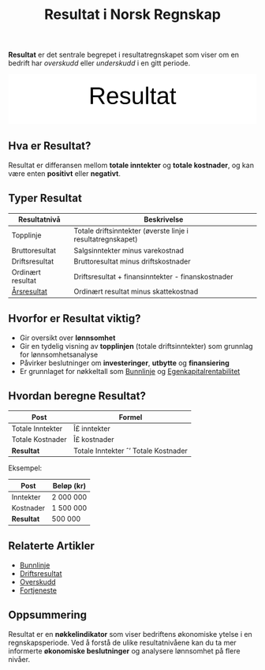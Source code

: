 ﻿---
title: "Resultat i Norsk Regnskap"
seoTitle: "Resultat i Norsk Regnskap"
description: '**Resultat** er det sentrale begrepet i resultatregnskapet som viser om en bedrift har *overskudd* eller *underskudd* i en gitt periode.'
---

**Resultat** er det sentrale begrepet i resultatregnskapet som viser om en bedrift har *overskudd* eller *underskudd* i en gitt periode.

![Illustrasjon av Resultat](resultat-image.svg)

## Hva er Resultat?

Resultat er differansen mellom **totale inntekter** og **totale kostnader**, og kan være enten **positivt** eller **negativt**.

## Typer Resultat

| Resultatnivå      | Beskrivelse                                        |
|-------------------|----------------------------------------------------|
| Topplinje         | Totale driftsinntekter (øverste linje i resultatregnskapet) |
| Bruttoresultat    | Salgsinntekter minus varekostnad                   |
| Driftsresultat    | Bruttoresultat minus driftskostnader               |
| Ordinært resultat | Driftsresultat + finansinntekter - finanskostnader |
| [Årsresultat](/blogs/regnskap/aarsresultat "Årsresultat")       | Ordinært resultat minus skattekostnad              |

## Hvorfor er Resultat viktig?

- Gir oversikt over **lønnsomhet**
- Gir en tydelig visning av **topplinjen** (totale driftsinntekter) som grunnlag for lønnsomhetsanalyse
- Påvirker beslutninger om **investeringer**, **utbytte** og **finansiering**
- Er grunnlaget for nøkkeltall som [Bunnlinje](/blogs/regnskap/bunnlinje "Bunnlinje i Norsk Regnskap: Definisjon, Beregning og Eksempler") og [Egenkapitalrentabilitet](/blogs/regnskap/hva-er-egenkapitalrentabilitet "Hva er Egenkapitalrentabilitet? Beregning og Tolkning")

## Hvordan beregne Resultat?

| Post             | Formel                            |
|------------------|-----------------------------------|
| Totale Inntekter | Î£ inntekter                       |
| Totale Kostnader | Î£ kostnader                       |
| **Resultat**     | Totale Inntekter ˆ’ Totale Kostnader |

Eksempel:

| Post      | Beløp (kr) |
|-----------|------------|
| Inntekter | 2 000 000  |
| Kostnader | 1 500 000  |
| **Resultat** | 500 000 |

## Relaterte Artikler

* [Bunnlinje](/blogs/regnskap/bunnlinje "Bunnlinje i Norsk Regnskap: Definisjon, Beregning og Eksempler")
* [Driftsresultat](/blogs/regnskap/hva-er-driftsresultat "Hva er Driftsresultat? Beregning og Nøkkeltall")
* [Overskudd](/blogs/regnskap/hva-er-overskudd "Hva er Overskudd? Komplett Guide til Overskudd i Regnskap og Økonomi")
* [Fortjeneste](/blogs/regnskap/hva-er-fortjeneste "Hva er Fortjeneste? Komplett Guide til Fortjeneste i Regnskap og Økonomi")

## Oppsummering

Resultat er en **nøkkelindikator** som viser bedriftens økonomiske ytelse i en regnskapsperiode. Ved å forstå de ulike resultatnivåene kan du ta mer informerte **økonomiske beslutninger** og analysere lønnsomhet på flere nivåer.










